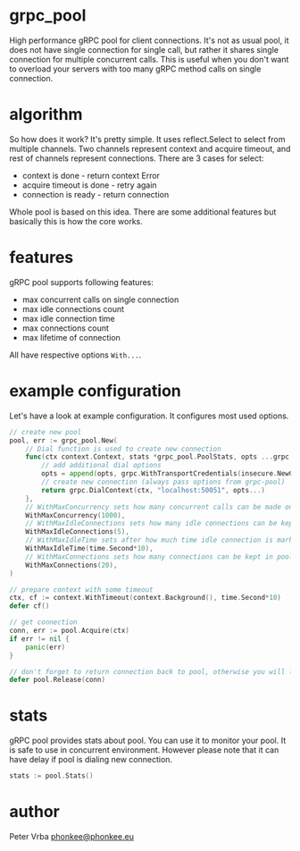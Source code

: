 # grpc_pool

High performance gRPC pool for client connections. It's not as usual pool, it does not have single connection for single call,
but rather it shares single connection for multiple concurrent calls. This is useful when you don't want to overload
your servers with too many gRPC method calls on single connection.

# algorithm

So how does it work? It's pretty simple. It uses reflect.Select to select from multiple channels.
Two channels represent context and acquire timeout, and rest of channels represent connections.
There are 3 cases for select:

* context is done - return context Error
* acquire timeout is done - retry again
* connection is ready - return connection

Whole pool is based on this idea. There are some additional features but basically this is how the core works.

# features

gRPC pool supports following features:

* max concurrent calls on single connection
* max idle connections count
* max idle connection time
* max connections count
* max lifetime of connection

All have respective options `With...`. 

# example configuration

Let's have a look at example configuration. It configures most used options.

```go
// create new pool
pool, err := grpc_pool.New(
    // Dial function is used to create new connection
    func(ctx context.Context, stats *grpc_pool.PoolStats, opts ...grpc.DialOption) (*grpc.ClientConn, error) {
        // add additional dial options
        opts = append(opts, grpc.WithTransportCredentials(insecure.NewCredentials()))
        // create new connection (always pass options from grpc-pool)
        return grpc.DialContext(ctx, "localhost:50051", opts...) 
    }, 
    // WithMaxConcurrency sets how many concurrent calls can be made on single connection 
    WithMaxConcurrency(1000),
    // WithMaxIdleConnections sets how many idle connections can be kept in pool
    WithMaxIdleConnections(5),
    // WithMaxIdleTime sets after how much time idle connection is marked as idle
    WithMaxIdleTime(time.Second*10),
    // WithMaxConnections sets how many connections can be kept in pool
    WithMaxConnections(20),
)

// prepare context with some timeout
ctx, cf := context.WithTimeout(context.Background(), time.Second*10)
defer cf()

// get connection
conn, err := pool.Acquire(ctx)
if err != nil {
	panic(err)
}

// don't forget to return connection back to pool, otherwise you will leak connections, and pool will be confused.
defer pool.Release(conn)
```

# stats

gRPC pool provides stats about pool. You can use it to monitor your pool. It is safe to use in concurrent environment.
However please note that it can have delay if pool is dialing new connection.

```go
stats := pool.Stats()
````


# author

Peter Vrba <phonkee@phonkee.eu>